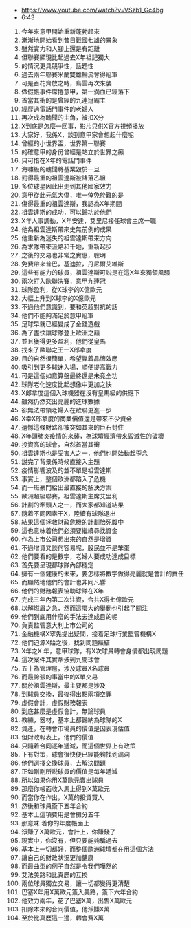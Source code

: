 - https://www.youtube.com/watch?v=VSzb1_Gc4bg
- 6:43

1. 今年來意甲開始重新蓬勃起來
1. 漸漸地開始看到昔日戰國七雄的景象
1. 雖然實力和人腳上還是有距離
1. 但聯賽顯現比起過去X年祖記獨大
1. 的情況更具競爭性，話題性
1. 過去兩年聯賽米蘭雙雄輪流奪得冠軍
1. 可是百花齊放之時，鳥雲再次來襲
1. 做假帳事件席捲意甲，第一滴血已經落下
1. 首當其衝的是曾經的九連冠霸主
1. 經歷過電話門事件的老婦人
1. 再次成為醜聞的主角，被扣X分
1. X到底是怎麼一回事，影片只供X官方視頻播放
1. 大家好，我係X，談到意甲家會想起什麼呢
1. 曾經的小世界盃，世界第一聯賽
1. 的確意甲的身份曾經是站立於世界之癲
1. 只可惜在X年的電話門事件
1. 海嘯級的醜聞將基業毀於一旦
1. 罰得最重的祖雲達斯被降落乙組
1. 多位球星因此出走到其他國家效力
1. 意甲從此元氣大傷，唯一倖免於難的是
1. 傷得最重的祖雲達斯，我認為X年期間
1. 祖雲達斯的成功，可以歸功於他們
1. X年人事調動，X年安達，艾里尼接任球會主席一職
1. 他為祖雲達斯帶來史無前例的成果
1. 他重新為迷失的祖雲達斯帶來方向
1. 為求隊帶來派路和千地，重新起步
1. 之後的交易也非常之實惠，聰明
1. 免費帶來普巴，基迪拉，丹尼爾艾維斯
1. 這些有能力的球員，祖雲達斯可説是在這X年來獨領風騷
1. 兩次打入歐聯決賽，意甲九連冠
1. 球隊盈利，從X球李的X億歐元
1. 大幅上升到X球李的X億歐元
1. 不過他們意識到，要和英超對抗的話
1. 他們不能夠滿足於意甲冠軍
1. 足球早就已經變成了金錢遊戲
1. 為了盡快讓球隊登上歐洲之巔
1. 並且獲得更多盈利，他們從皇馬
1. 找來了歐聯之王一X郎拿度
1.  目的自然很簡單，希望靠着品牌效應
1. 吸引到更多球迷入場，順便提高戰力
1. 可是這個如意算盤最終還是未竟全功
1. 球隊老化速度比起想像中更加之快
1. X郎拿度這個入球機器在沒有皇馬級的供應下
1. 雖然仍然交出亮麗的進球數據
1. 卻無法帶領老婦人在歐聯更進一步
1. X幸X郎拿度的商業價值還是帶來不少資金
1. 遺憾這條財路卻被突如其來的巨石封住
1. X年頭肺炎疫情的來襲，為球壇經濟帶來毀滅性的破壞
1. 投資高的球會，自然首當其衝
1. 祖雲達斯也是受害人之一，他們也開始動起歪念
1. 説完了背景係時候直接入主題
1. 疫情影響波及的並不單是祖雲達斯
1. 事實上，整個歐洲都陷入了危機
1. 而一班豪門給出最直接的解決方案
1. 歐洲超級聯賽，祖雲達斯主席艾里利
1. 計劃的牽頭人之一，而大家都知道結果
1. 隨着不同因素干X，陸續有球隊退出
1. 結果這個拯救財政危機的計劃胎死腹中
1. 這也意味着他們必須要繼續尋找資金
1. 作為上市公司想出來的自然是增資
1. 不過增資又談何容易呢，股民並不是笨蛋
1. 他們要看的是數字，老婦人要成功達成目標
1. 首先要呈現都球隊內部穩定
1. 擁有一個健康的未來，要怎樣將數字做得亮麗就是會計的責任
1. 而顯然地他們的會計也非同凡響
1. 他們的財務報表協助球隊在X年
1. 完成三年內第二次注資，合共X得七億歐元
1. 以解燃眉之急，然而這麼大的舉動也引起了關注
1. 他們到底用什麼的手法去達成目的呢
1. 負責監管意大利上市公司的
1. 金融機構X窣先提出疑問，接着足球行業監管機構X
1. 他們迫源X始之後，找到問題癥結
1. X年之X 年，意甲球隊，有X次球員轉會身價都出現問題
1. 這次案件其實牽涉到九間球會
1. 五十為管理層，涉及球員X名球員
1. 而最誇張的事當中的X單交易
1. 關於祖雲達斯，最主要都是涉及
1. 到球員交換，最後得出點兩項空罪
1. 虛假會計，虛假財務報表
1. 到底甚麼是虛假會計，無論球員
1. 教練，器材，基本上都歸納為球隊的X
1. 資產，在轉會市場員的價值是因表現估值
1. 但財政報表上，他們的價值
1. 只隨着合同逐年遞減，而這個世界上有政策
1. 下有對策，球會很快便已經能夠找到漏洞
1. 他們選擇交換球員，去解決問題
1. 正如剛剛所説球員的價值是每年遞減
1. 所以如果你用X萬歐元賣出球員
1. 那麼你帳面收入馬上得到X萬歐元
1. 而當你在作出，X萬的投資買人
1. 然後和球員簽下五年合約
1. 基本上這項費用是會攤分五年
1. 那意味 着你的年度帳面上
1. 淨賺了X萬歐元，會計上，你賺錢了
1. 現實中，你沒有，但只要能夠騙過去
1. 基本上一切都好，而整個歐洲球壇都在用這個方法
1. 讓自己的財政狀況更加健康
1. 而最曲型的例子自然是令我們嘩然的
1. 艾法美路和比真歷的互換
1. 兩位球員獨立交易，讓一切都變得更清楚
1. 巴塞X年用X萬歐元簽入美路，簽下六年合約
1. 他效力兩年，花了巴塞X萬，出售X萬歐元
1. 扣除本來的合同價值，他淨賺X萬
1. 至於比真歷這一邊，轉會費X萬
